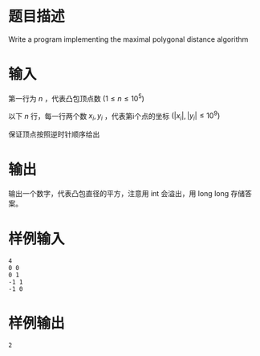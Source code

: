 # 题目描述

Write a program implementing the maximal polygonal distance algorithm

# 输入

第一行为 $n$ ，代表凸包顶点数 $(1\leq n\leq 10^5)$

以下 $n$ 行，每一行两个数 $x_i,y_i$ ，代表第i个点的坐标 $(|x_i|,|y_i|\leq 10^9)$

保证顶点按照逆时针顺序给出

# 输出

输出一个数字，代表凸包直径的平方，注意用 int 会溢出，用 long long 存储答案。

# 样例输入

```
4
0 0
0 1
-1 1
-1 0
```

# 样例输出

```
2
```
